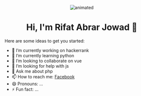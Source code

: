 
<p align="center">
  <img src="https://i.imgur.com/IIhIdvm.gif" alt="animated" />
</p>

<h1 align="center">Hi, I'm Rifat Abrar Jowad 👋</h1>
<!--
**rifatabrarjowad/rifatabrarjowad** is a ✨ _special_ ✨ repository because its `README.md` (this file) appears on your GitHub profile.
-->
Here are some ideas to get you started:

- 🔭 I’m currently working on hackerrank
- 🌱 I’m currently learning python
- 👯 I’m looking to collaborate on vue
- 🤔 I’m looking for help with js
- 💬 Ask me about php
- 📫 How to reach me: [Facebook](https://facebook.com/rifatabrarjowad)
- 😄 Pronouns: ...
- ⚡ Fun fact: ...
